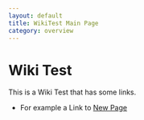 ```yaml
---
layout: default
title: WikiTest Main Page
category: overview
---
```


# Wiki Test

This is a Wiki Test that has some links.  
* For example a Link to [New Page](NewPage.md)

